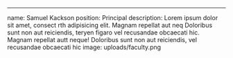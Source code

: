 ---
name: Samuel Kackson
position: Principal
description: Lorem ipsum dolor sit amet, consect rth adipisicing elit. Magnam repellat aut neq Doloribus sunt non aut reiciendis, teryen figaro vel recusandae obcaecati hic. Magnam repellat autt neque! Doloribus sunt non aut reiciendis, vel recusandae obcaecati hic
image: uploads/faculty.png

